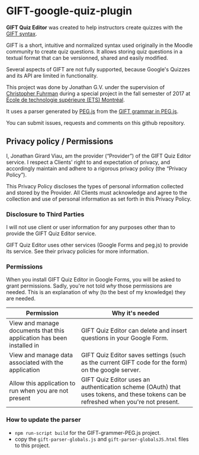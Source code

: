 # GIFT-google-quiz-plugin
**GIFT Quiz Editor** was created to help instructors create quizzes with the [GIFT syntax](https://en.wikipedia.org/wiki/GIFT_\(file_format\)).

GIFT is a short, intuitive and normalized syntax used originally in the Moodle community to create quiz questions.
It allows storing quiz questions in a textual format that can be versionned, shared and easily modified.

Several aspects of GIFT are not fully supported, because Google's Quizzes and its API are limited in functionality.

This project was done by Jonathan G.V. under the supervision of [Christopher Fuhrman](https://etsmtl.ca/Professeurs/cfuhrman/Accueil?lang=en-CA) 
during a special project in the fall semester of 2017 at [École de technologie supérieure (ETS) Montréal](https://www.etsmtl.ca). 

It uses a parser generated by [PEG.js](https://pegjs.org) from the [GIFT grammar in PEG.js](https://github.com/fuhrmanator/GIFT-grammar-PEG.js). 

You can submit issues, requests and comments on this github repository.

## Privacy policy / Permissions

I, Jonathan Girard Viau, am the provider (“Provider”) of the GIFT Quiz Editor service. I respect a Clients' right to and expectation of privacy, and accordingly maintain and adhere to a rigorous privacy policy (the “Privacy Policy”).

This Privacy Policy discloses the types of personal information collected and stored by the Provider. All Clients must acknowledge and agree to the collection and use of personal information as set forth in this Privacy Policy.

### Disclosure to Third Parties

I will not use client or user information for any purposes other than to provide the GIFT Quiz Editor service.

GIFT Quiz Editor uses other services (Google Forms and peg.js) to provide its service. See their privacy policies for more information.

### Permissions

When you install GIFT Quiz Editor in Google Forms, you will be asked to grant permissions. Sadly, you're not told _why_ those permissions are needed. This is an explanation of why (to the best of my knowledge) they are needed.

| Permission | Why it's needed |
|------------|-----------------|
| View and manage documents that this application has been installed in | GIFT Quiz Editor can delete and insert questions in your Google Form. |
| View and manage data associated with the application | GIFT Quiz Editor saves settings (such as the current GIFT code for the form) on the google server.|
| Allow this application to run when you are not present| GIFT Quiz Editor uses an authentication scheme (OAuth) that uses tokens, and these tokens can be refreshed when you're not present.

### How to update the parser

- `npm run-script build` for the GIFT-grammer-PEG.js project.
- copy the `gift-parser-globals.js` and `gift-parser-globalsJS.html` files to this project.
